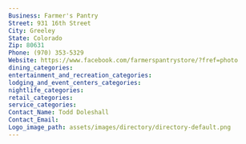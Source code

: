 ```yaml
---
Business: Farmer's Pantry
Street: 931 16th Street
City: Greeley
State: Colorado
Zip: 80631
Phone: (970) 353-5329
Website: https://www.facebook.com/farmerspantrystore/?fref=photo
dining_categories: 
entertainment_and_recreation_categories: 
lodging_and_event_centers_categories: 
nightlife_categories: 
retail_categories: 
service_categories: 
Contact_Name: Todd Doleshall
Contact_Email: 
Logo_image_path: assets/images/directory/directory-default.png
---
```


